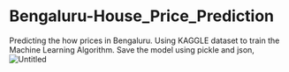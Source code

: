 # Bengaluru-House_Price_Prediction
Predicting the how prices in Bengaluru. Using KAGGLE dataset to train the Machine Learning Algorithm. Save the model using pickle and json, 
![Untitled](https://user-images.githubusercontent.com/48096174/108827437-a02cff80-75eb-11eb-8607-8e454f635889.png)
